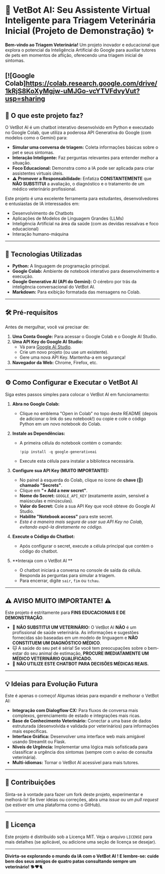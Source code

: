# 🐾 VetBot AI: Seu Assistente Virtual Inteligente para Triagem Veterinária Inicial (Projeto de Demonstração) ✨

**Bem-vindo ao Triagem Veterinária!** Um projeto inovador e educacional que explora o potencial da Inteligência Artificial do Google para auxiliar tutores de pets em momentos de aflição, oferecendo uma triagem inicial de sintomas.

[![Google Colab]https://colab.research.google.com/drive/1kRjS8KoXyMgjw-uMJGo-vcYTVFdvyVut?usp=sharing
---

## 🌟 O que este projeto faz?

O VetBot AI é um chatbot interativo desenvolvido em Python e executado no Google Colab, que utiliza a poderosa API Generativa do Google (com modelos como o Gemini) para:

* **Simular uma conversa de triagem:** Coleta informações básicas sobre o pet e seus sintomas.
* **Interação Inteligente:** Faz perguntas relevantes para entender melhor a situação.
* **Foco Educacional:** Demonstra como a IA pode ser aplicada para criar assistentes virtuais úteis.
* **⚠️ Promover a Responsabilidade:** Enfatiza **CONSTANTEMENTE** que **NÃO SUBSTITUI** a avaliação, o diagnóstico e o tratamento de um médico veterinário profissional.

Este projeto é uma excelente ferramenta para estudantes, desenvolvedores e entusiastas de IA interessados em:
* Desenvolvimento de Chatbots
* Aplicações de Modelos de Linguagem Grandes (LLMs)
* Inteligência Artificial na área da saúde (com as devidas ressalvas e foco educacional)
* Interação humano-máquina

---

## 🚀 Tecnologias Utilizadas

* **Python:** A linguagem de programação principal.
* **Google Colab:** Ambiente de notebook interativo para desenvolvimento e execução.
* **Google Generative AI (API do Gemini):** O cérebro por trás da inteligência conversacional do VetBot AI.
* **Markdown:** Para exibição formatada das mensagens no Colab.

---

## 🛠️ Pré-requisitos

Antes de mergulhar, você vai precisar de:

1.  **Uma Conta Google:** Para acessar o Google Colab e o Google AI Studio.
2.  **Uma API Key do Google AI Studio:**
    * Vá para [Google AI Studio](https://aistudio.google.com/app/apikey).
    * Crie um novo projeto (ou use um existente).
    * Gere uma nova API Key. Mantenha-a em segurança!
3.  **Navegador da Web:** Chrome, Firefox, etc.

---

## ⚙️ Como Configurar e Executar o VetBot AI 

Siga estes passos simples para colocar o VetBot AI em funcionamento:

1.  **Abra no Google Colab:**
    * Clique no emblema "Open in Colab" no topo deste README (depois de adicionar o link do seu notebook!) ou copie e cole o código Python em um novo notebook do Colab.

2.  **Instale as Dependências:**
    * A primeira célula do notebook contém o comando:
        ```python
        !pip install -q google-generativeai
        ```
    * Execute esta célula para instalar a biblioteca necessária.

3.  **Configure sua API Key (MUITO IMPORTANTE):**
    * No painel à esquerda do Colab, clique no ícone de **chave (🔑) chamado "Secrets"**.
    * Clique em **"+ Add a new secret"**.
    * **Nome do Secret:** `GOOGLE_API_KEY` (exatamente assim, sensível a maiúsculas e minúsculas).
    * **Valor do Secret:** Cole a sua API Key que você obteve do Google AI Studio.
    * **Habilite "Notebook access"** para este secret.
    * *Esta é a maneira mais segura de usar sua API Key no Colab, evitando expô-la diretamente no código.*

4.  **Execute o Código do Chatbot:**
    * Após configurar o secret, execute a célula principal que contém o código do chatbot.

5.  **Interaja com o VetBot AI **
    * O chatbot iniciará a conversa no console de saída da célula. Responda às perguntas para simular a triagem.
    * Para encerrar, digite `sair`, `fim` ou `tchau`.

---

## ⚠️ **AVISO MUITO IMPORTANTE!** ⚠️

Este projeto é estritamente para **FINS EDUCACIONAIS E DE DEMONSTRAÇÃO**.

* 🐶 **NÃO SUBSTITUI UM VETERINÁRIO:** O VetBot AI  **NÃO** é um profissional de saúde veterinária. As informações e sugestões fornecidas são baseadas em um modelo de linguagem e **NÃO CONSTITUEM UM DIAGNÓSTICO MÉDICO**.
* 🐱 A saúde do seu pet é séria! Se você tem preocupações sobre o bem-estar do seu animal de estimação, **PROCURE IMEDIATAMENTE UM MÉDICO VETERINÁRIO QUALIFICADO.**
* 🚨 **NÃO UTILIZE ESTE CHATBOT PARA DECISÕES MÉDICAS REAIS.**

---

## 💡 Ideias para Evolução Futura

Este é apenas o começo! Algumas ideias para expandir e melhorar o VetBot AI:

* **Integração com Dialogflow CX:** Para fluxos de conversa mais complexos, gerenciamento de estado e integrações mais ricas.
* **Base de Conhecimento Veterinário:** Conectar a uma base de dados estruturada (desenvolvida e validada por veterinários) para informações mais específicas.
* **Interface Gráfica:** Desenvolver uma interface web mais amigável usando Streamlit ou Flask.
* **Níveis de Urgência:** Implementar uma lógica mais sofisticada para classificar a urgência dos sintomas (sempre com o aviso de consulta veterinária).
* **Multi-idiomas:** Tornar o VetBot AI acessível para mais tutores.

---

## 🤝 Contribuições

Sinta-se à vontade para fazer um fork deste projeto, experimentar e melhorá-lo! Se tiver ideias ou correções, abra uma *issue* ou um *pull request* (se estiver em uma plataforma como o GitHub).

---

## 📄 Licença

Este projeto é distribuído sob a Licença MIT. Veja o arquivo `LICENSE` para mais detalhes (se aplicável, ou adicione uma seção de licença se desejar).

---

**Divirta-se explorando o mundo da IA com o VetBot AI ! E lembre-se: cuide bem dos seus amigos de quatro patas consultando sempre um veterinário!** 🐕❤️🐈
